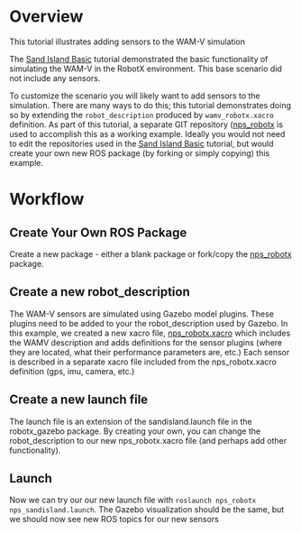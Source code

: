 # Overview

This tutorial illustrates adding sensors to the WAM-V simulation

The [Sand Island Basic](https://bitbucket.org/osrf/vmrc/wiki/tutorials/Sand_Island_Basic) tutorial demonstrated the basic functionality of simulating the WAM-V in the RobotX environment.  This base scenario did not include any sensors. 

To customize the scenario you will likely want to add sensors to the simulation.  There are many ways to do this; this tutorial demonstrates doing so by extending the `robot_description` produced by `wamv_robotx.xacro` definition.  As part of this tutorial, a separate GIT repository ([nps_robotx](https://github.com/bsb808/nps_robotx) is used to accomplish this as a working example. Ideally you would not need to edit the repositories used in the [Sand Island Basic](https://bitbucket.org/osrf/vmrc/wiki/tutorials/Sand_Island_Basic) tutorial, but would create your own new ROS package (by forking or simply copying) this example.

# Workflow

## Create Your Own ROS Package

Create a new package - either a blank package or fork/copy the [nps_robotx](https://github.com/bsb808/nps_robotx) package.


## Create a new robot_description

The WAM-V sensors are simulated using Gazebo model plugins.  These plugins need to be added to your the robot_description used by Gazebo.  In this example, we created a new xacro file, [nps_robotx.xacro](https://github.com/bsb808/nps_robotx/blob/master/urdf/nps_wamv.xacro) which includes the WAMV description and adds definitions for the sensor plugins (where they are located, what their performance parameters are, etc.)  Each sensor is described in a separate xacro file included from the nps_robotx.xacro definition (gps, imu, camera, etc.)

## Create a new launch file

The launch file is an extension of the sandisland.launch file in the robotx_gazebo package.  By creating your own, you can change the robot_description to our new nps_robotx.xacro file (and perhaps add other functionality).

## Launch

Now we can try our our new launch file with `roslaunch nps_robotx nps_sandisland.launch`.  The Gazebo visualization should be the same, but we should now see new ROS topics for our new sensors